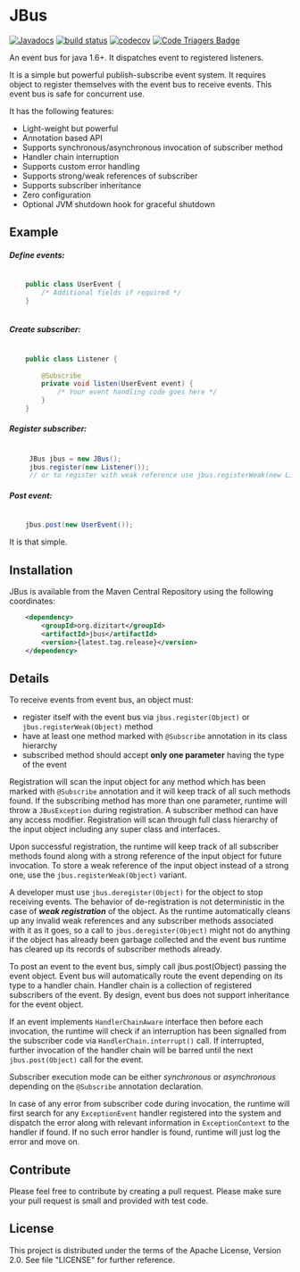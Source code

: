 JBus
=======

[![Javadocs](https://www.javadoc.io/badge/org.dizitart/jbus.svg)](https://www.javadoc.io/doc/org.dizitart/jbus) 
[![build status](https://gitlab.com/dizitart/jbus/badges/master/build.svg)](https://gitlab.com/dizitart/jbus/commits/master)
[![codecov](https://codecov.io/gl/dizitart/jbus/branch/master/graph/badge.svg)](https://codecov.io/gl/dizitart/jbus)
[![Code Triagers Badge](https://www.codetriage.com/dizitart/jbus/badges/users.svg)](https://www.codetriage.com/dizitart/jbus)

An event bus for java 1.6+. It dispatches event to registered listeners.

It is a simple but powerful publish-subscribe event system. It requires object to
register themselves with the event bus to receive events. This event bus is safe for
concurrent use.

It has the following features:

 * Light-weight but powerful
 * Annotation based API
 * Supports synchronous/asynchronous invocation of subscriber method
 * Handler chain interruption
 * Supports custom error handling
 * Supports strong/weak references of subscriber
 * Supports subscriber inheritance
 * Zero configuration
 * Optional JVM shutdown hook for graceful shutdown
 
Example
-------------------

<h5>Define events:</h5>

```java

    public class UserEvent { 
        /* Additional fields if required */ 
    }
    
```

<h5>Create subscriber:</h5>

```java

    public class Listener {
        
        @Subscribe
        private void listen(UserEvent event) {
            /* Your event handling code goes here */
        }
    }

```
 
<h5>Register subscriber:</h5>
    
```java
    
     JBus jbus = new JBus();
     jbus.register(new Listener());   
     // or to register with weak reference use jbus.registerWeak(new Listener());
``` 

<h5>Post event:</h5>

```java

    jbus.post(new UserEvent());

```

It is that simple.

Installation
-----------------------------

JBus is available from the Maven Central Repository using the following coordinates:

```xml
    <dependency>
        <groupId>org.dizitart</groupId>
        <artifactId>jbus</artifactId>
        <version>{latest.tag.release}</version>
    </dependency>
```


Details
-----------------------------

To receive events from event bus, an object must:

 * register itself with the event bus via <code>jbus.register(Object)</code> or
 <code>jbus.registerWeak(Object)</code> method
 * have at least one method marked with <code>@Subscribe</code> annotation in its class hierarchy
 * subscribed method should accept <b>only one parameter</b> having the type of the event
 
Registration will scan the input object for any method which has been marked
with <code>@Subscribe</code> annotation and it will keep track of all such methods found. If the
subscribing method has more than one parameter, runtime will throw a <code>JBusException</code>
during registration. A subscriber method can have any access modifier. Registration will scan through
full class hierarchy of the input object including any super class and interfaces.

Upon successful registration, the runtime will keep track of all subscriber methods
found along with a strong reference of the input object for future invocation. To store
a weak reference of the input object instead of a strong one, use the <code>jbus.registerWeak(Object)</code>
variant.

A developer must use <code>jbus.deregister(Object)</code> for the object to stop receiving events. The
behavior of de-registration is not deterministic in the case of <b><em>weak
registration</em></b> of the object. As the runtime automatically cleans up any invalid weak
references and any subscriber methods associated with it as it goes, so a call to
<code>jbus.deregister(Object)</code> might not do anything if the object has already been garbage collected and 
the event bus runtime has cleared up its records of subscriber methods already.

To post an event to the event bus, simply call jbus.post(Object) passing the event object. Event bus will
automatically route the event depending on its type to a handler chain. Handler chain is a collection of 
registered subscribers of the event. By design, event bus does not support inheritance for the event object.

If an event implements <code>HandlerChainAware</code> interface then before each invocation, the runtime
will check if an interruption has been signalled from the subscriber code via <code>HandlerChain.interrupt()</code>
call. If interrupted, further invocation of the handler chain will be barred until the next 
<code>jbus.post(Object)</code> call for the event.

Subscriber execution mode can be either <em>synchronous</em> or <em>asynchronous</em>
depending on the <code>@Subscribe</code> annotation declaration.

In case of any error from subscriber code during invocation, the runtime will first search
for any <code>ExceptionEvent</code> handler registered into the system and dispatch the error along with
relevant information in <code>ExceptionContext</code> to the handler if found. If no such error handler
is found, runtime will just log the error and move on.


Contribute
--------------------------
Please feel free to contribute by creating a pull request.
Please make sure your pull request is small and provided with test code.


License
--------------------------
This project is distributed under the terms of the Apache License, Version 2.0.
See file "LICENSE" for further reference.
